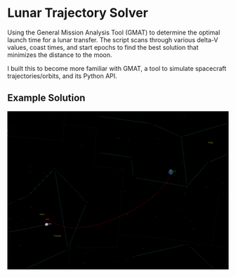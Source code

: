 # Lunar Trajectory Solver

Using the General Mission Analysis Tool (GMAT) to determine the optimal launch time for a lunar transfer. The script scans through various delta-V values, coast times, and start epochs to find the best solution that minimizes the distance to the moon.

I built this to become more familiar with GMAT, a tool to simulate spacecraft trajectories/orbits, and its Python API. 


## Example Solution
![alt](https://github.com/igobyjack/Lunar-Trajectory-Solver/blob/main/solved_trajectory.png)

